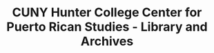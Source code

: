 ---
layout: repo
title: "CUNY Hunter College Center for Puerto Rican Studies - Library and Archives"
id: 21714
permalink: repos/21714/
---